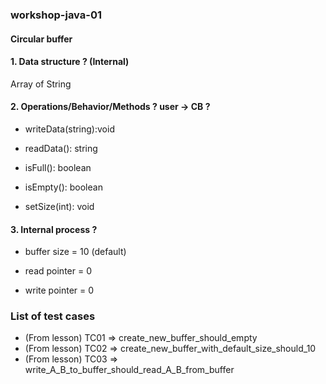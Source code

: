 ### workshop-java-01
#### Circular buffer
#### 1. Data structure ? (Internal)
Array of String
#### 2. Operations/Behavior/Methods ? user -> CB ?
* writeData(string):void

* readData(): string

* isFull(): boolean

* isEmpty(): boolean

* setSize(int): void

#### 3. Internal process ?

* buffer size = 10 (default)

* read pointer = 0

* write pointer = 0

### List of test cases
* (From lesson) TC01 => create_new_buffer_should_empty
* (From lesson) TC02 => create_new_buffer_with_default_size_should_10
* (From lesson) TC03 => write_A_B_to_buffer_should_read_A_B_from_buffer
